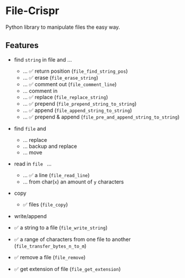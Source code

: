 # File-Crispr

Python library to manipulate files the easy way.

## Features

- find `string` in file and ...

  - ... ✅ return position (`file_find_string_pos`)
  - ... ✅ erase (`file_erase_string`)
  - ... ✅ comment out (`file_comment_line`)
  - ... comment in
  - ... ✅ replace (`file_replace_string`)
  - ... ✅ prepend (`file_prepend_string_to_string`)
  - ... ✅ append (`file_append_string_to_string`)
  - ... ✅ prepend & append (`file_pre_and_append_string_to_string`)

- find `file` and

  - ... replace
  - ... backup and replace
  - ... move

- read in `file ` ...

  - ... ✅ a line (`file_read_line`)
  - ... from char(`x`) an amount of `y` characters

- copy

  - ✅ files (`file_copy`)

- write/append
- ✅ a string to a file (`file_write_string`)
- ✅ a range of characters from one file to another (`file_transfer_bytes_n_to_m`)

- ✅ remove a file (`file_remove`)
- ✅ get extension of file (`file_get_extension`)
